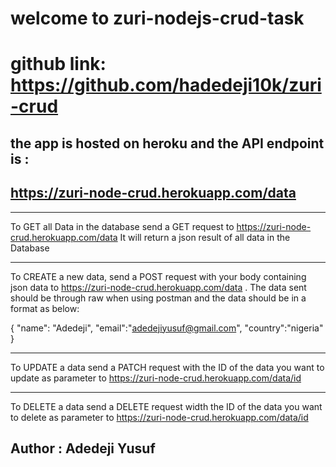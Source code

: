 # welcome to zuri-nodejs-crud-task

# github link: https://github.com/hadedeji10k/zuri-crud

## the app is hosted on heroku and the API endpoint is :

## https://zuri-node-crud.herokuapp.com/data

---

To GET all Data in the database send a GET request to https://zuri-node-crud.herokuapp.com/data
It will return a json result of all data in the Database

---

To CREATE a new data, send a POST request with your body containing json data to https://zuri-node-crud.herokuapp.com/data . The data sent should be through raw when using postman and the data should be in a format as below:

{
"name": "Adedeji",
"email":"adedejiyusuf@gmail.com",
"country":"nigeria"
}

---

To UPDATE a data send a PATCH request with the ID of the data you want to update as parameter to https://zuri-node-crud.herokuapp.com/data/id

---

To DELETE a data send a DELETE request width the ID of the data you want to delete as parameter to https://zuri-node-crud.herokuapp.com/data/id

## Author : Adedeji Yusuf
